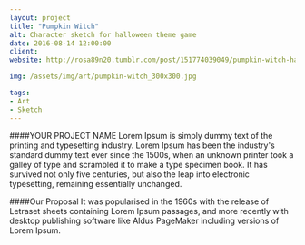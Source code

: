 ```yaml
---
layout: project
title: "Pumpkin Witch"
alt: Character sketch for halloween theme game
date: 2016-08-14 12:00:00
client: 
website: http://rosa89n20.tumblr.com/post/151774039049/pumpkin-witch-had-character-idea-at-night-so-i

img: /assets/img/art/pumpkin-witch_300x300.jpg

tags:
- Art
- Sketch
---
```

####YOUR PROJECT NAME
Lorem Ipsum is simply dummy text of the printing and typesetting industry. Lorem Ipsum has been the industry's standard dummy text ever since the 1500s, when an unknown printer took a galley of type and scrambled it to make a type specimen book. It has survived not only five centuries, but also the leap into electronic typesetting, remaining essentially unchanged.

####Our Proposal
It was popularised in the 1960s with the release of Letraset sheets containing Lorem Ipsum passages, and more recently with desktop publishing software like Aldus PageMaker including versions of Lorem Ipsum.
